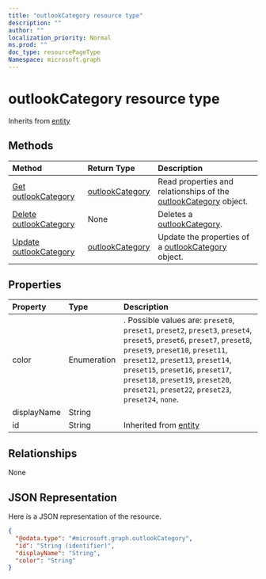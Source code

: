 ```yaml
---
title: "outlookCategory resource type"
description: ""
author: ""
localization_priority: Normal
ms.prod: ""
doc_type: resourcePageType
Namespace: microsoft.graph
---
```



# outlookCategory resource type




Inherits from [entity](../resources/entity.md)

## Methods
|Method|Return Type|Description|
|:---|:---|:---|
|[Get outlookCategory](../api/outlookcategory-get.md)|[outlookCategory](../resources/outlookCategory.md)|Read properties and relationships of the [outlookCategory](../resources/outlookcategory.md) object.|
|[Delete outlookCategory](../api/outlookcategory-delete.md)|None|Deletes a [outlookCategory](../resources/outlookcategory.md).|
|[Update outlookCategory](../api/outlookcategory-update.md)|[outlookCategory](../resources/outlookCategory.md)|Update the properties of a [outlookCategory](../resources/outlookcategory.md) object.|

## Properties
|Property|Type|Description|
|:---|:---|:---|
|color|Enumeration|. Possible values are: `preset0`, `preset1`, `preset2`, `preset3`, `preset4`, `preset5`, `preset6`, `preset7`, `preset8`, `preset9`, `preset10`, `preset11`, `preset12`, `preset13`, `preset14`, `preset15`, `preset16`, `preset17`, `preset18`, `preset19`, `preset20`, `preset21`, `preset22`, `preset23`, `preset24`, `none`.|
|displayName|String||
|id|String| Inherited from [entity](../resources/entity.md)|

## Relationships
None

## JSON Representation
Here is a JSON representation of the resource.
<!-- {
  "blockType": "resource",
  "keyProperty": "id",
  "@odata.type": "microsoft.graph.outlookCategory",
  "baseType": "microsoft.graph.entity",
  "openType": false
}
-->
``` json
{
  "@odata.type": "#microsoft.graph.outlookCategory",
  "id": "String (identifier)",
  "displayName": "String",
  "color": "String"
}
```

